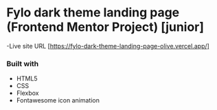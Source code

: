 # Fylo dark theme landing page (Frontend Mentor Project) [junior]

-Live site URL [https://fylo-dark-theme-landing-page-olive.vercel.app/]


### Built with

-  HTML5 
- CSS 
- Flexbox
- Fontawesome icon animation



 
